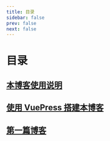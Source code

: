 ```yaml
---
title: 目录
sidebar: false
prev: false
next: false
---
```

# 目录
## [本博客使用说明](3.md)
## [使用 VuePress 搭建本博客](2.md)
## [第一篇博客](1.md)
